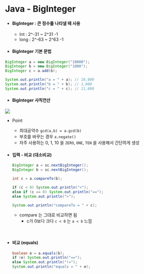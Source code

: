 # Java - BigInteger

- #### BigInteger : 큰 정수를 나타낼 때 사용

  - Int : 2^-31 ~ 2^31 -1
  - long : 2^-63 ~ 2^63 -1

- #### BigInteger 기본 문법

```java
BigInteger a = new BigInteger("10000");
BigInteger b = new BigInteger("1000");
BigInteger c = a.add(b);

System.out.println("a = " + a); // 10,000
System.out.println("b = " + b); // 1,000
System.out.println("c = " + c); // 11,000
```

- #### BigInteger 사칙연산

![](https://i.imgur.com/HtMRyTy.png)

- Point
  - 최대공약수 `gcd(a,b) = a.gcd(b)`
  - 부호를 바꾸는 경우 `a.negate()`
  - 자주 사용하는 0, 1, 10 을 `ZERO`, `ONE`, `TEN` 을 사용해서 간단하게 생성



- #### 입력 - 비교 (대소비교)

  ```java
  BigInteger a = sc.nextBigInteger();
  BigInteger b = sc.nextBigInteger();

  int c = a.compareTo(b);

  if (c < 0) System.out.println("<");
  else if (c == 0) System.out.println("==");
  else System.out.println(">");

  System.out.println("compareTo = " + c);
  ```

  - compare 는 그대로 비교하면 됨
    - c가 0보다 크다 `c < 0` 는 `a < b`  느낌

  ​

- #### 비교 (equals)

  ```java
  boolean e = a.equals(b);
  if (e) System.out.println("==");
  else System.out.println("!=");
  System.out.println("equals = " + e);
  ```

  ​




